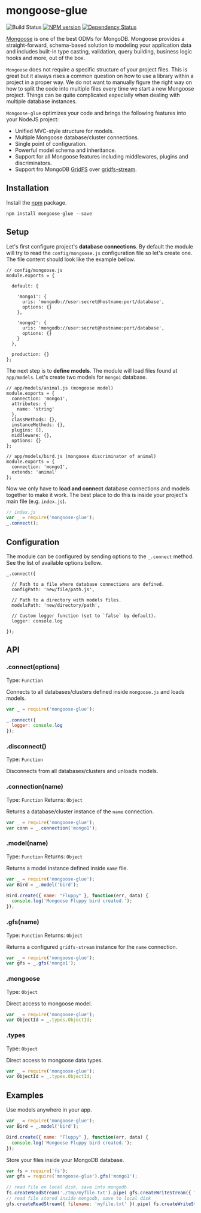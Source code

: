 # mongoose-glue

![Build Status](https://travis-ci.org/xpepermint/mongoose-glue.svg?branch=master)&nbsp;[![NPM version](https://badge.fury.io/js/mongoose-glue.svg)](http://badge.fury.io/js/mongoose-glue)&nbsp;[![Dependency Status](https://gemnasium.com/xpepermint/mongoose-glue.svg)](https://gemnasium.com/xpepermint/mongoose-glue)

[Mongoose](http://mongoosejs.com/) is one of the best ODMs for MongoDB. Mongoose provides a straight-forward, schema-based solution to modeling your application data and includes built-in type casting, validation, query building, business logic hooks and more, out of the box.

`Mongoose` does not require a specific structure of your project files. This is great but it always rises a common question on how to use a library within a project in a proper way. We do not want to manually figure the right way on how to split the code into multiple files every time we start a new Mongoose project. Things can be quite complicated especially when dealing with multiple database instances.

`Mongoose-glue` optimizes your code and brings the following features into your NodeJS project:
- Unified MVC-style structure for models.
- Multiple Mongoose database/cluster connections.
- Single point of configuration.
- Powerful model schema and inheritance.
- Support for all Mongoose features including middlewares, plugins and discriminators.
- Support fro MongoDB [GridFS](http://docs.mongodb.org/manual/core/gridfs/) over [gridfs-stream](https://github.com/aheckmann/gridfs-stream).

## Installation

Install the [npm](https://www.npmjs.org/package/mongoose-glue) package.

```
npm install mongoose-glue --save
```

## Setup

Let's first configure project's **database connections**. By default the module will try to read the `config/mongoose.js` configuration file so let's create one. The file content should look like the example bellow.

```
// config/mongoose.js
module.exports = {

  default: {

    'mongo1': {
      uris: 'mongodb://user:secret@hostname:port/database',
      options: {}
    },

    'mongo2': {
      uris: 'mongodb://user:secret@hostname:port/database',
      options: {}
    }
  },

  production: {}
};
```

The next step is to **define models**. The module will load files found at `app/models`. Let's create two models for `mongo1` database.

```
// app/models/animal.js (mongoose model)
module.exports = {
  connection: 'mongo1',
  attributes: {
    name: 'string'
  },
  classMethods: {},
  instanceMethods: {},
  plugins: [],
  middleware: {},
  options: {}
};
```
```
// app/models/bird.js (mongoose discriminator of animal)
module.exports = {
  connection: 'mongo1',
  extends: 'animal'
};
```

Now we only have to **load and connect** database connections and models together to make it work. The best place to do this is inside your project's main file (e.g. `index.js`).

```js
// index.js
var _ = require('mongoose-glue');
_.connect();
```

## Configuration

The module can be configured by sending options to the `_.connect` method. See the list of available options bellow.

```
_.connect({

  // Path to a file where database connections are defined.
  configPath: 'new/file/path.js',

  // Path to a directory with models files.
  modelsPath: 'new/directory/path',

  // Custom logger function (set to `false` by default).
  logger: console.log

});
```

## API

### .connect(options)

Type: `Function`

Connects to all databases/clusters defined inside `mongoose.js` and loads models.

```js
var _ = require('mongoose-glue');

_.connect({
  logger: console.log
});
```

### .disconnect()

Type: `Function`

Disconnects from all databases/clusters and unloads models.

### .connection(name)

Type: `Function`
Returns: `Object`

Returns a database/cluster instance of the `name` connection.

```js
var _ = require('mongoose-glue');
var conn = _.connection('mongo1');
```

### .model(name)

Type: `Function`
Returns: `Object`

Returns a model instance defined inside `name` file.

```js
var _ = require('mongoose-glue');
var Bird = _.model('bird');

Bird.create({ name: "Fluppy" }, function(err, data) {
  console.log('Mongoose Fluppy bird created.');
});
```

### .gfs(name)

Type: `Function`
Returns: `Object`

Returns a configured `gridfs-stream` instance for the `name` connection.

```js
var _ = require('mongoose-glue');
var gfs = _.gfs('mongo1');
```

### .mongoose

Type: `Object`

Direct access to mongoose model.

```js
var _ = require('mongoose-glue');
var ObjectId = _.types.ObjectId;
```

### .types

Type: `Object`

Direct access to mongoose data types.

```js
var _ = require('mongoose-glue');
var ObjectId = _.types.ObjectId;
```

## Examples

Use models anywhere in your app.

```js
var _ = require('mongoose-glue');
var Bird = _.model('bird');

Bird.create({ name: "Fluppy" }, function(err, data) {
  console.log('Mongoose Fluppy bird created.');
});
```

Store your files inside your MongoDB database.

```js
var fs = require('fs');
var gfs = require('mongoose-glue').gfs('mongo1');

// read file on local disk, save into mongodb
fs.createReadStream('./tmp/myfile.txt').pipe( gfs.createWriteStream({ filename: 'myfile.txt' }) );
// read file stored inside mongodb, save to local disk
gfs.createReadStream({ filename: 'myfile.txt' }).pipe( fs.createWriteStream('./tmp/myfile.txt') );
```
